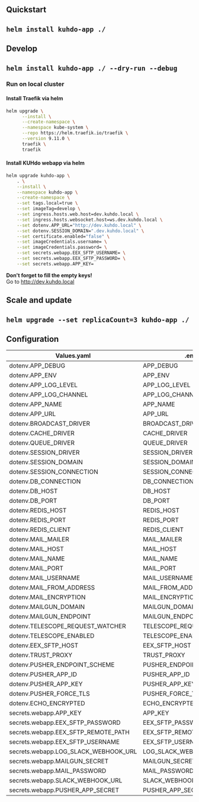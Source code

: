 ## Quickstart  
``helm install kuhdo-app ./ ``  
---

## Develop  
``helm install kuhdo-app ./ --dry-run --debug``  
---
### Run on local cluster

#### Install Traefik via helm
```bash
helm upgrade \
      --install \
      --create-namespace \
      --namespace kube-system \
      --repo https://helm.traefik.io/traefik \
      --version 9.11.0 \
      traefik \
      traefik
```

#### Install KUHdo webapp via helm
```bash
helm upgrade kuhdo-app \
    . \
    --install \
    --namespace kuhdo-app \
    --create-namespace \
    --set tags.local=true \
    --set imageTag=develop \
    --set ingress.hosts.web.host=dev.kuhdo.local \
    --set ingress.hosts.websocket.host=ws.dev.kuhdo.local \
    --set dotenv.APP_URL="http://dev.kuhdo.local" \
    --set dotenv.SESSION_DOMAIN=".dev.kuhdo.local" \
    --set certificate.enabled="false" \
    --set imageCredentials.username= \
    --set imageCredentials.password= \
    --set secrets.webapp.EEX_SFTP_USERNAME= \
    --set secrets.webapp.EEX_SFTP_PASSWORD= \
    --set secrets.webapp.APP_KEY=
```
**Don't forget to fill the empty keys!**  
Go to http://dev.kuhdo.local

## Scale and update

``helm upgrade --set replicaCount=3 kuhdo-app ./``  
---

## Configuration 
| Values.yaml | .env     |
| ------------|----------|
| dotenv.APP_DEBUG  | APP_DEBUG |
| dotenv.APP_ENV  | APP_ENV |
| dotenv.APP_LOG_LEVEL  | APP_LOG_LEVEL |
| dotenv.APP_LOG_CHANNEL  | APP_LOG_CHANNEL |
| dotenv.APP_NAME  | APP_NAME |
| dotenv.APP_URL  | APP_URL |
| dotenv.BROADCAST_DRIVER  | BROADCAST_DRIVER |
| dotenv.CACHE_DRIVER  | CACHE_DRIVER |
| dotenv.QUEUE_DRIVER  | QUEUE_DRIVER |
| dotenv.SESSION_DRIVER  | SESSION_DRIVER |
| dotenv.SESSION_DOMAIN  | SESSION_DOMAIN |
| dotenv.SESSION_CONNECTION  | SESSION_CONNECTION |
| dotenv.DB_CONNECTION  | DB_CONNECTION |
| dotenv.DB_HOST  | DB_HOST |
| dotenv.DB_PORT  | DB_PORT |
| dotenv.REDIS_HOST  | REDIS_HOST |
| dotenv.REDIS_PORT  | REDIS_PORT |
| dotenv.REDIS_CLIENT  | REDIS_CLIENT |
| dotenv.MAIL_MAILER  | MAIL_MAILER |
| dotenv.MAIL_HOST  | MAIL_HOST |
| dotenv.MAIL_NAME  | MAIL_NAME |
| dotenv.MAIL_PORT  | MAIL_PORT |
| dotenv.MAIL_USERNAME  | MAIL_USERNAME |
| dotenv.MAIL_FROM_ADDRESS  | MAIL_FROM_ADDRESS |
| dotenv.MAIL_ENCRYPTION  | MAIL_ENCRYPTION |
| dotenv.MAILGUN_DOMAIN  | MAILGUN_DOMAIN |
| dotenv.MAILGUN_ENDPOINT  | MAILGUN_ENDPOINT |
| dotenv.TELESCOPE_REQUEST_WATCHER  | TELESCOPE_REQUEST_WATCHER |
| dotenv.TELESCOPE_ENABLED  | TELESCOPE_ENABLED |
| dotenv.EEX_SFTP_HOST  | EEX_SFTP_HOST |
| dotenv.TRUST_PROXY  | TRUST_PROXY |
| dotenv.PUSHER_ENDPOINT_SCHEME  | PUSHER_ENDPOINT_SCHEME |
| dotenv.PUSHER_APP_ID  | PUSHER_APP_ID |
| dotenv.PUSHER_APP_KEY  | PUSHER_APP_KEY |
| dotenv.PUSHER_FORCE_TLS  | PUSHER_FORCE_TLS |
| dotenv.ECHO_ENCRYPTED  | ECHO_ENCRYPTED |
| secrets.webapp.APP_KEY | APP_KEY |
| secrets.webapp.EEX_SFTP_PASSWORD | EEX_SFTP_PASSWORD |
| secrets.webapp.EEX_SFTP_REMOTE_PATH | EEX_SFTP_REMOTE_PATH |
| secrets.webapp.EEX_SFTP_USERNAME | EEX_SFTP_USERNAME |
| secrets.webapp.LOG_SLACK_WEBHOOK_URL | LOG_SLACK_WEBHOOK_URL |
| secrets.webapp.MAILGUN_SECRET | MAILGUN_SECRET |
| secrets.webapp.MAIL_PASSWORD | MAIL_PASSWORD |
| secrets.webapp.SLACK_WEBHOOK_URL | SLACK_WEBHOOK_URL |
| secrets.webapp.PUSHER_APP_SECRET | PUSHER_APP_SECRET |